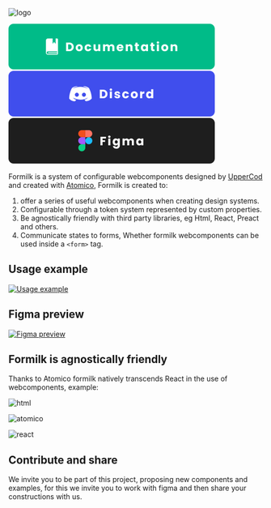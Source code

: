 ![logo](https://raw.githubusercontent.com/atomicojs/formilk/master/assets/logo.svg)

[![doc](https://raw.githubusercontent.com/atomicojs/atomico/brand/link-to-doc.svg)](https://formilk.netlify.app/) [![Discord](https://raw.githubusercontent.com/atomicojs/atomico/brand/link-to-discord.svg)](https://discord.gg/7z3rNhmkNE) [![Figma](https://raw.githubusercontent.com/atomicojs/atomico/brand/link-to-figma.svg)](https://www.figma.com/community/file/1091744563513186455)

Formilk is a system of configurable webcomponents designed by [UpperCod](https://twitter.com/uppercod) and created with [Atomico](http://github.com/atomicojs/atomico), Formilk is created to:

1. offer a series of useful webcomponents when creating design systems.
2. Configurable through a token system represented by custom properties.
3. Be agnostically friendly with third party libraries, eg Html, React, Preact and others.
4. Communicate states to forms, Whether formilk webcomponents can be used inside a `<form>` tag.

## Usage example

[![Usage example](https://raw.githubusercontent.com/atomicojs/formilk/master/assets/contact-app.png)](https://formilk.netlify.app/examples/contact-app)

## Figma preview

[![Figma preview](https://raw.githubusercontent.com/atomicojs/formilk/master/assets/example.svg)](https://www.figma.com/community/file/1091744563513186455)

## Formilk is agnostically friendly

Thanks to Atomico formilk natively transcends React in the use of webcomponents, example:

![html](./assets/html.png)

![atomico](./assets/atomico.png)

![react](./assets/react.png)

## Contribute and share

We invite you to be part of this project, proposing new components and examples, for this we invite you to work with figma and then share your constructions with us.
